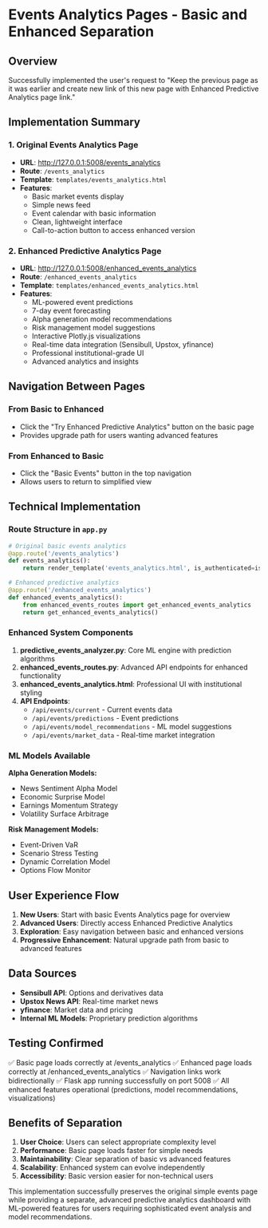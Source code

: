 # Events Analytics Pages - Basic and Enhanced Separation

## Overview
Successfully implemented the user's request to "Keep the previous page as it was earlier and create new link of this new page with Enhanced Predictive Analytics page link."

## Implementation Summary

### 1. Original Events Analytics Page
- **URL**: http://127.0.0.1:5008/events_analytics
- **Route**: `/events_analytics`
- **Template**: `templates/events_analytics.html`
- **Features**: 
  - Basic market events display
  - Simple news feed
  - Event calendar with basic information
  - Clean, lightweight interface
  - Call-to-action button to access enhanced version

### 2. Enhanced Predictive Analytics Page
- **URL**: http://127.0.0.1:5008/enhanced_events_analytics
- **Route**: `/enhanced_events_analytics`
- **Template**: `templates/enhanced_events_analytics.html`
- **Features**:
  - ML-powered event predictions
  - 7-day event forecasting
  - Alpha generation model recommendations
  - Risk management model suggestions
  - Interactive Plotly.js visualizations
  - Real-time data integration (Sensibull, Upstox, yfinance)
  - Professional institutional-grade UI
  - Advanced analytics and insights

## Navigation Between Pages

### From Basic to Enhanced
- Click the "Try Enhanced Predictive Analytics" button on the basic page
- Provides upgrade path for users wanting advanced features

### From Enhanced to Basic
- Click the "Basic Events" button in the top navigation
- Allows users to return to simplified view

## Technical Implementation

### Route Structure in `app.py`
```python
# Original basic events analytics
@app.route('/events_analytics')
def events_analytics():
    return render_template('events_analytics.html', is_authenticated=is_auth)

# Enhanced predictive analytics
@app.route('/enhanced_events_analytics')
def enhanced_events_analytics():
    from enhanced_events_routes import get_enhanced_events_analytics
    return get_enhanced_events_analytics()
```

### Enhanced System Components
1. **predictive_events_analyzer.py**: Core ML engine with prediction algorithms
2. **enhanced_events_routes.py**: Advanced API endpoints for enhanced functionality
3. **enhanced_events_analytics.html**: Professional UI with institutional styling
4. **API Endpoints**:
   - `/api/events/current` - Current events data
   - `/api/events/predictions` - Event predictions
   - `/api/events/model_recommendations` - ML model suggestions
   - `/api/events/market_data` - Real-time market integration

### ML Models Available
**Alpha Generation Models:**
- News Sentiment Alpha Model
- Economic Surprise Model
- Earnings Momentum Strategy
- Volatility Surface Arbitrage

**Risk Management Models:**
- Event-Driven VaR
- Scenario Stress Testing
- Dynamic Correlation Model
- Options Flow Monitor

## User Experience Flow

1. **New Users**: Start with basic Events Analytics page for overview
2. **Advanced Users**: Directly access Enhanced Predictive Analytics
3. **Exploration**: Easy navigation between basic and enhanced versions
4. **Progressive Enhancement**: Natural upgrade path from basic to advanced features

## Data Sources
- **Sensibull API**: Options and derivatives data
- **Upstox News API**: Real-time market news
- **yfinance**: Market data and pricing
- **Internal ML Models**: Proprietary prediction algorithms

## Testing Confirmed
✅ Basic page loads correctly at /events_analytics
✅ Enhanced page loads correctly at /enhanced_events_analytics
✅ Navigation links work bidirectionally
✅ Flask app running successfully on port 5008
✅ All enhanced features operational (predictions, model recommendations, visualizations)

## Benefits of Separation
1. **User Choice**: Users can select appropriate complexity level
2. **Performance**: Basic page loads faster for simple needs
3. **Maintainability**: Clear separation of basic vs advanced features
4. **Scalability**: Enhanced system can evolve independently
5. **Accessibility**: Basic version easier for non-technical users

This implementation successfully preserves the original simple events page while providing a separate, advanced predictive analytics dashboard with ML-powered features for users requiring sophisticated event analysis and model recommendations.
